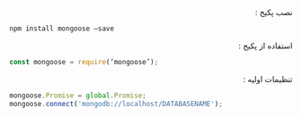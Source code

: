 <div dir="rtl">
نصب پکیج : 
</div>

```bash
npm install mongoose —save
```

<div dir="rtl">
استفاده از پکیج : 
</div>

```javascript
const mongoose = require(‘mongoose’);
```

<div dir="rtl">
تنظیمات اولیه :
</div>

```javascript
mongoose.Promise = global.Promise;
mongoose.connect('mongodb://localhost/DATABASENAME');
```